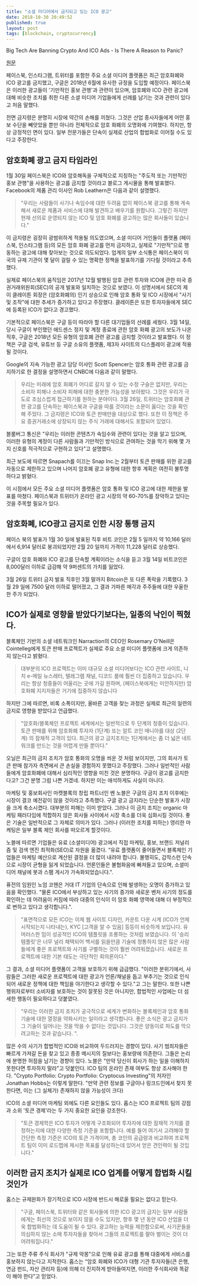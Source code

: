 ```yaml
---
title: "소셜 미디어에서 금지되고 있는 ICO 광고"
date: 2018-10-30 20:49:52
published: true
layout: post
tags: [blockchain, cryptocurrency]
---
```


Big Tech Are Banning Crypto And ICO Ads - Is There A Reason to Panic?

[원문](https://cointelegraph.com/news/big-tech-are-banning-crypto-and-ico-ads-is-there-a-reason-to-panic)

페이스북, 인스타그램, 트위터를 포함한 주요 소셜 미디어 플랫폼은 최근 암호화폐와 ICO 광고를 금지했고, 구글은 2018년 6월에 유사한 규정을 도입할 예정이다. 페이스북은 이러한 광고들이 '기만적인 홍보 관행'과 관련이 있으며, 암호폐와 ICO 관련 광고에 대해 비슷한 조치를 취한 다른 소셜 미디어 기업들에게 선례를 남기는 것과 관련이 있다고 처음 말했다.

전면 금지령은 분명히 시장에 약간의 손해를 끼쳤다. 그것은 산업 종사자들에게 어떤 홍보 수단을 빼앗았을 뿐만 아니라 전체적으로 암호 화폐의 오명화에 기여했다. 하지만, 항상 긍정적인 면이 있다. 일부 전문가들은 단속이 실제로 산업의 합법화로 이어질 수도 있다고 주장한다.

## 암호화폐 광고 금지 타임라인

1월 30일 페이스북은 ICO와 암호해독을 구체적으로 지칭하는 "주도적 또는 기만적인 홍보 관행"을 사용하는 광고를 금지할 것이라고 블로그 게시물을 통해 발표했다. Facebook의 제품 관리 이사인 Rob Leathern은 다음과 같이 설명했다.

> "우리는 사람들이 사기나 속임수에 대한 두려움 없이 페이스북 광고를 통해 계속해서 새로운 제품과 서비스에 대해 발견하고 배우기를 원합니다. 그렇긴 하지만 현재 선의로 운영되지 않는 ICO 및 암호 화폐를 광고하는 많은 회사들이 있습니다."

이 금지령은 굉장히 광범위하게 적용될 의도였으며, 소셜 미디어 거인들이 플랫폼 (페이스북, 인스타그램 등)의 모든 암호 화폐 광고를 먼저 금지하고, 실제로 "기만적"으로 행동하는 광고에 대해 찾아보는 것으로 의도되었다. 업계의 일부 소식통은 페이스북이 미국의 규제 기관이 몇 달이 걸릴 수 있는 명확한 정책을 발표하기를 기다릴 것이라고 추측했다.

실제로 페이스북의 움직임은 2017년 12월 발행된 암호 관련 투자와 ICO에 관한 미국 증권거래위원회(SEC)의 공개 발표와 일치하는 것으로 보였다. 이 성명서에서 SEC의 제이 클레이튼 회장은 (암호화폐의) 인기 상승으로 인해 암호 통화 및 ICO 시장에서 "사기 및 조작"에 대한 추세가 증가하고 있다고 주장했다. 클레이튼은 또한 투자자들에게 SEC에 등록된 ICO가 없다고 경고했다.

기본적으로 페이스북은 구글 등이 따라야 할 다른 대기업들의 선례를 세웠다. 3월 14일, 당시 구글이 부인했던 애드센스 정지 및 계정 종료에 관한 암호 화폐 광고의 보도가 나온 직후, 구글은 2018년 모든 유형의 암호폐 관련 광고를 금지할 것이라고 발표했다. 이 정책은 구글 검색, 유튜브 등 구글 소유의 플랫폼, 제3자 사이트의 디스플레이 광고에 적용될 것이다. 

Google의 지속 가능한 광고 담당 이사인 Scott Spencer는 암호 통화 관련 광고를 금지하기로 한 결정을 설명하면서 CNBC에 다음과 같이 말했다.

> 우리는 미래에 암호 화폐가  어디로 갈지 알 수 있는 수정 구슬은 없지만, 우리는 소비자 피해나 소비자 피해에 대한 충분한 가능성을 보아왔다. 그것은 우리가 극도로 조심스럽게 접근하기를 원하는 분야이다.
3월 26일, 트위터는 암호화폐 관련 광고를 단속하는 페이스북과 구글을 따를 것이라는 소문이 옳다는 것을 확인해 주었다. 그 금지령은 ICO와 토큰 판매만을 대상으로 했다. 또한 이 정책은 주요 증권거래소에 상장되지 않는 주식 거래에 대해서도 포함되어 있었다.

블룸버그 통신은 "우리는 이러한 콘텐츠가 속임수와 관련이 있다는 것을 알고 있으며, 이러한 유형의 계정이 다른 사람들과 기만적인 방식으로 관여하는 것을 막기 위해 몇 가지 신호를 적극적으로 구현하고 있다"고 설명했다.

최근 보도에 따르면 Snapach를 이끄는 Snap Inc.는 2월부터 토큰 판매를 위한 광고를 자동으로 제한하고 있으며 나머지 암호폐 광고 유형에 대한 향후 계획은 여전히 불투명하다고 밝혔다.

이 시점에서 모든 주요 소셜 미디어 플랫폼은 암호 통화 및 ICO 광고에 대한 제한을 발표를 마쳤다. 페이스북과 트위터가 온라인 광고 시장의 약 60-70%를 장악하고 있다는 것을 주목할 필요가 있다.


## 암호화폐, ICO광고 금지로 인한 시장 통행 금지

페이스 북의 발표가 1월 30 일에 발표된 직후 비트 코인은 2월 5 일까지 약 10,166 달러에서 6,914 달러로 붕괴되었지만 2월 20 일까지 가격이 11,228 달러로 상승했다.

구글이 암호 화폐와 ICO 광고를 단속할 계획이라는 소식을 듣고 3월 14일 비트코인은 8,000달러 이하로 급감해 약 9퍼센트의 가치를 잃었다.

3월 26일 트위터 금지 발표 직후인 3월 말까지 Bitcoin은 또 다른 폭락을 기록했다. 3월 29 일에 7500 달러 이하로 떨어졌고, 그 결과 가파른 매각과 주주들에 대한 우울한 한 주가 되었다.

## ICO가 실제로 영향을 받았다기보다는, 일종의 낙인이 찍혔다.


블록체인 기반의 소셜 네트워크인 Narraction의 CEO인 Rosemary O'Neill은 Cointelleg에게 토큰 판매 프로젝트가 실제로 주요 소셜 미디어 플랫폼에 크게 의존하지 않는다고 밝혔다.

> 대부분의 ICO 프로젝트는 이미 대규모 소셜 미디어보다는 ICO 관련 사이트, 니치 e-메일 뉴스레터, 텔레그램 채널, 디코드 룸에 훨씬 더 집중하고 있습니다. 우리는 항상 청중들이 어울리는 곳에 가길 원하며, (페이스북에게는 미안하지만) 암호화폐 지지자들은 거기에 집중하지 않습니다

하지만 그에 따르면, 비록 소폭이지만, 올바른 고객을 찾는 과정은 실제로 최근의 일련의 금지로 영향을 받았다고 언급했다.

> "암호화/블록체인 프로젝트 세계에서는 일반적으로 두 단계의 청중이 있습니다. 토큰 판매를 위해 암호화폐 투자자 (1단계) 또는 알트 코인 매니아를 대상 (2단계) 의 잠재적 고객이 있다. 최근의 광고 금지조치는 1단계에서는 좀 더 넓은 네트워크를 만드는 것을 어렵게 만들 뿐이다."

오닐은 최근의 금지 조치가 암호 통화의 오명을 씌운 것 처럼 보이지만, 그의 회사가 토큰 판매 참가자 측면에서 큰 손실을 경험하지 못했다고 주장했다. 그러나 일반적인 사람들에게 암호화폐에 대해서 심리적인 영향을 미친 것은 분명하다. 구글이 광고를 금지한다고? 그건 분명 그럼 나쁜 거겠네. 하지만 이는 애석하게도 사실이 아니다.

마케팅 및 홍보회사인 마켓블록의 창립 파트너인 벤 노블은 구글의 금지 조치 이후에는 시장이 결코 예전같이 않을 것이라고 추측했다. 구글 광고 금지라는 단순한 발표가 시장을 크게 축소시켰다. 대부분의 피해는 이미 받았다. 그러나 이 금지 조치는 organic 마케팅 패러다임에 적합하지 않은 회사들 사이에서 시장 축소를 더욱 심화시킬 것이다. 좋은 기술은 일반적으로 그 자체로 의미가 있다. 그러나 (이러한 조치를 피하는) 영리한 마케팅은 일부 블록 체인 회사를 떠오르게 할것이다.

노블에 따르면 기업들은 유료 (소셜미디어) 광고에서 직접 마케팅, 홍보, 브랜드 저널리즘 및 검색 엔진 최적화(SEO)로 자원을 옮겼다. “유료 플랫폼이 줄어들면서 블록체인 기업들은 마케팅 예산으로 계산된 결정을 더 많이 내려야 합니다. 불행히도, 갑작스런 단속으로 시장이 균형을 잃게 되었습니다. 언론인들은 불협화음에 빠져들고 있으며, 소셜미디어 채널에 봇과 스팸 게시가 가속화되었습니다.".

퓨전의 임원인 노엄 코헨은 거대 IT 기업의 단속으로 인해 발생하는 오명이 증가하고 있음을 확인했다. "물론 ICO에서 부상하고 있는 사기의 증가와 새로운 벤처 사기의 정도를 확인하는 데 어려움이 커짐에 따라 대중의 인식이 이 암호 화폐 영역에 대해 더 부정적으로 변하고 있다고 생각합니다.".

> "표면적으로 모든 ICO는 이제 웹 사이트 디자인, 카운트 다운 시계 (ICO가 언제 시작되는지 나타내는), KYC [고객을 알 수 있음] 등등이 비슷하게 보입니다. 유머러스한 밈이 성공적인 ICO의 템플릿을 조롱하는 것처럼 보였습니다. 이 '승리 템플릿'은 너무 널리 채택되어 백서를 읽을만큼 기술에 정통하지 않은 많은 사람들에게 좋은 프로젝트와 사기를 구별하는 것이 훨씬 어려워졌습니다. 새로운 프로젝트에 대한 기본 태도는 극단적인 회의론이다."

그 결과, 소셜 미디어 플랫폼이 고객을 보호하기 위해 급급했다. "이러한 분위기에서, 사람들은 그러한 새로운 프로젝트에 대한 광고가 언론/채널을 돕고 부추기는 것으로 인식되어 새로운 정책에 대한 책임을 야기한다고 생각할 수 있다."고 그는 말한다. 또한 나쁜 행위자로부터 소비자를 보호하는 것이 잘못된 것은 아니지만, 합법적인 사업에는 더 섬세한 행동이 필요하다고 덧붙였다.

> “우리는 이러한 금지 조치가 궁극적으로 세계가 변화하는 블록체인과 암호 통화 기술에 대한 열정을 약화시키는 일이라고 생각합니다. 좋은 소식은 광고 금지가 그 기술이 일어나는 것을 막을 수 없다는 것입니다. 그것은 양동이로 파도를 막으려고하는 것과 같습니다. ".

많은 수의 사기가 합법적인 ICO와 비교하여 두드러지는 경향이 있다. 사기 범죄자들은 빠르게 가져갈 돈을 찾고 있고 종종 메시지의 질보다는 홍보량에 의존한다. 그들은 논리에 분명한 허점을 남기는 경향이 있다. 노블은 "만약 당신이 회사가 하는 일을 이해하지 못한다면 투자하지 말라"고 덧붙인다. ICO 팀의 온라인 존재 여부도 항상 조사해야 한다. "Crypto Portfolio: Crypto Portfolio: Cryptocus Investing"의 저자인 Jonathan Hobbs는 이렇게 말한다. "만약 관련 정보를 구글이나 링크드인에서 찾지 못한다면, 이는 (그 실체가) 존재하지 않을 가능성이 크다)

ICO의 소셜 미디어 마케팅 외에도 다른 요인들도 있다. 홉스는 ICO 프로젝트 팀의 강점과 소위 '토큰 경제'라는 두 가지 중요한 요인을 강조한다.

> "토큰 경제학은 ICO 투자가 어떻게 구조화되어 투자자에 대한 잠재적 가치를 결정하는지에 대한 다양한 측정 기준을 포함합니다. 예를 들어 여기서 고려해야 할 간단한 측정 기준은 ICO의 토큰 가격이며, 총 코인의 공급량과 비교하여 프로젝트 팀이 이미 로드맵에 제시한 목표를 달성하는데 있어서 얻은 견인력이 될 것입니다."

## 이러한 금지 조치가 실제로 ICO 업계를 어떻게 합법화 시킬것인가

홉스는 규제완화가 장기적으로 ICO 시장에 반드시 해로울 필요는 없다고 믿는다.

> "구글, 페이스북, 트위터와 같은 회사들에 의한 ICO 광고의 금지는 일부 사람들에게는 최선의 것으로 보이지 않을 수도 있지만, 향후 몇 년 동안 ICO 산업을 더욱 합법화하는 데 도움이 될 수 있다. 광고하는 능력을 제한함으로써, 사기꾼들을 의심하지 않는 소매 투자자들을 찾아서 그들의 프로젝트를 팔아 벌이는 것이 더 어려워집니다."

그는 또한 주류 주식 회사가 "규제 악몽"으로 인해 유료 광고를 통해 대중에게 서비스를 홍보하지 않는다고 지적한다. 홉스는 “암호 화폐와 ICO가 대형 기관 투자자들(큰 은행, 연금 펀드, 자산 관리자 등)에 의해 더 진지하게 받아들여지면, 이러한 주식회사와 똑같이 해야 한다”고 믿었다.